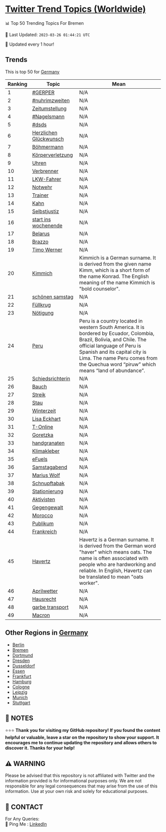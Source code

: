 [Twitter Trend Topics (Worldwide)](https://github.com/ErcinDedeoglu/Twitter-Trend-Topics)
==========


📊 Top 50 Trending Topics For Bremen

📆 Last Updated: `2023-03-26 01:44:21 UTC`

🔧 Updated every 1 hour!


## Trends

This is top 50 for [Germany](</Germany>)

| Ranking | Topic | Mean |
| ------- | ------------ | ------------ |
| 1 | [#GERPER](http://twitter.com/search?q=%23GERPER) | N/A |
| 2 | [#nuhrimzweiten](http://twitter.com/search?q=%23nuhrimzweiten) | N/A |
| 3 | [Zeitumstellung](http://twitter.com/search?q=Zeitumstellung) | N/A |
| 4 | [#Nagelsmann](http://twitter.com/search?q=%23Nagelsmann) | N/A |
| 5 | [#dsds](http://twitter.com/search?q=%23dsds) | N/A |
| 6 | [Herzlichen Glückwunsch](http://twitter.com/search?q=Herzlichen+Gl%c3%bcckwunsch) | N/A |
| 7 | [Böhmermann](http://twitter.com/search?q=B%c3%b6hmermann) | N/A |
| 8 | [Körperverletzung](http://twitter.com/search?q=K%c3%b6rperverletzung) | N/A |
| 9 | [Uhren](http://twitter.com/search?q=Uhren) | N/A |
| 10 | [Verbrenner](http://twitter.com/search?q=Verbrenner) | N/A |
| 11 | [LKW-Fahrer](http://twitter.com/search?q=LKW-Fahrer) | N/A |
| 12 | [Notwehr](http://twitter.com/search?q=Notwehr) | N/A |
| 13 | [Trainer](http://twitter.com/search?q=Trainer) | N/A |
| 14 | [Kahn](http://twitter.com/search?q=Kahn) | N/A |
| 15 | [Selbstjustiz](http://twitter.com/search?q=Selbstjustiz) | N/A |
| 16 | [start ins wochenende](http://twitter.com/search?q=start+ins+wochenende) | N/A |
| 17 | [Belarus](http://twitter.com/search?q=Belarus) | N/A |
| 18 | [Brazzo](http://twitter.com/search?q=Brazzo) | N/A |
| 19 | [Timo Werner](http://twitter.com/search?q=Timo+Werner) | N/A |
| 20 | [Kimmich](http://twitter.com/search?q=Kimmich) | Kimmich is a German surname. It is derived from the given name Kimm, which is a short form of the name Konrad. The English meaning of the name Kimmich is "bold counselor". |
| 21 | [schönen samstag](http://twitter.com/search?q=sch%c3%b6nen+samstag) | N/A |
| 22 | [Füllkrug](http://twitter.com/search?q=F%c3%bcllkrug) | N/A |
| 23 | [Nötigung](http://twitter.com/search?q=N%c3%b6tigung) | N/A |
| 24 | [Peru](http://twitter.com/search?q=Peru) | Peru is a country located in western South America. It is bordered by Ecuador, Colombia, Brazil, Bolivia, and Chile. The official language of Peru is Spanish and its capital city is Lima. The name Peru comes from the Quechua word “piruw” which means “land of abundance”. |
| 25 | [Schiedsrichterin](http://twitter.com/search?q=Schiedsrichterin) | N/A |
| 26 | [Bauch](http://twitter.com/search?q=Bauch) | N/A |
| 27 | [Streik](http://twitter.com/search?q=Streik) | N/A |
| 28 | [Stau](http://twitter.com/search?q=Stau) | N/A |
| 29 | [Winterzeit](http://twitter.com/search?q=Winterzeit) | N/A |
| 30 | [Lisa Eckhart](http://twitter.com/search?q=Lisa+Eckhart) | N/A |
| 31 | [T-Online](http://twitter.com/search?q=T-Online) | N/A |
| 32 | [Goretzka](http://twitter.com/search?q=Goretzka) | N/A |
| 33 | [handgranaten](http://twitter.com/search?q=handgranaten) | N/A |
| 34 | [Klimakleber](http://twitter.com/search?q=Klimakleber) | N/A |
| 35 | [eFuels](http://twitter.com/search?q=eFuels) | N/A |
| 36 | [Samstagabend](http://twitter.com/search?q=Samstagabend) | N/A |
| 37 | [Marius Wolf](http://twitter.com/search?q=Marius+Wolf) | N/A |
| 38 | [Schnupftabak](http://twitter.com/search?q=Schnupftabak) | N/A |
| 39 | [Stationierung](http://twitter.com/search?q=Stationierung) | N/A |
| 40 | [Aktivisten](http://twitter.com/search?q=Aktivisten) | N/A |
| 41 | [Gegengewalt](http://twitter.com/search?q=Gegengewalt) | N/A |
| 42 | [Morocco](http://twitter.com/search?q=Morocco) | N/A |
| 43 | [Publikum](http://twitter.com/search?q=Publikum) | N/A |
| 44 | [Frankreich](http://twitter.com/search?q=Frankreich) | N/A |
| 45 | [Havertz](http://twitter.com/search?q=Havertz) | Havertz is a German surname. It is derived from the German word "haver" which means oats. The name is often associated with people who are hardworking and reliable. In English, Havertz can be translated to mean "oats worker". |
| 46 | [Aprilwetter](http://twitter.com/search?q=Aprilwetter) | N/A |
| 47 | [Hausrecht](http://twitter.com/search?q=Hausrecht) | N/A |
| 48 | [garbe transport](http://twitter.com/search?q=garbe+transport) | N/A |
| 49 | [Macron](http://twitter.com/search?q=Macron) | N/A |



## Other Regions in [Germany](</Germany>)

* [Berlin](</Germany/Berlin.md>)
* [Bremen](</Germany/Bremen.md>)
* [Dortmund](</Germany/Dortmund.md>)
* [Dresden](</Germany/Dresden.md>)
* [Dusseldorf](</Germany/Dusseldorf.md>)
* [Essen](</Germany/Essen.md>)
* [Frankfurt](</Germany/Frankfurt.md>)
* [Hamburg](</Germany/Hamburg.md>)
* [Cologne](</Germany/Cologne.md>)
* [Leipzig](</Germany/Leipzig.md>)
* [Munich](</Germany/Munich.md>)
* [Stuttgart](</Germany/Stuttgart.md>)



## 📝 NOTES

⭐⭐⭐ **Thank you for visiting my GitHub repository! If you found the content helpful or valuable, leave a star on the repository to show your support. It encourages me to continue updating the repository and allows others to discover it. Thanks for your help!**


## ⚠️ WARNING

Please be advised that this repository is not affiliated with Twitter and the information provided is for informational purposes only. We are not responsible for any legal consequences that may arise from the use of this information. Use at your own risk and solely for educational purposes.


## 📨 CONTACT

 For Any Queries:  
            🏓 Ping Me : [LinkedIn](https://www.linkedin.com/in/ercindedeoglu/)
